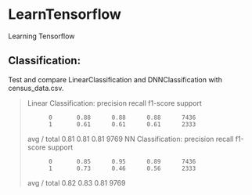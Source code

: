 # LearnTensorflow
Learning Tensorflow

## Classification:
Test and compare LinearClassification and DNNClassification with census_data.csv.

> Linear Classification:
>              precision    recall  f1-score   support
> 
>           0       0.88      0.88      0.88      7436
>           1       0.61      0.61      0.61      2333
> 
> avg / total       0.81      0.81      0.81      9769
> NN Classification:
>              precision    recall  f1-score   support
> 
>           0       0.85      0.95      0.89      7436
>           1       0.73      0.46      0.56      2333
> 
> avg / total       0.82      0.83      0.81      9769

